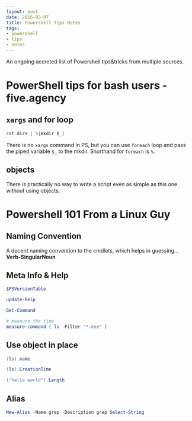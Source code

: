 ```yaml
---
layout: post
date: 2016-03-07
title: Powershell Tips Notes
tags:
- powershell
- tips
- notes
---
```


An ongoing accreted list of Powershell tips&tricks from multiple sources.


PowerShell tips for bash users - five.agency
============================================

`xargs` and for loop
--------------------

``` powershell
cat dirs | %{mkdir $_}
```


There is no `xargs` command in PS, but you can use `foreach` loop and pass the piped variable `$_` to the mkdir. Shorthand for `foreach` is `%`.

objects
-------
There is practically no way to write a script even as simple as this one without using objects.


Powershell 101 From a Linux Guy
===============================

Naming Convention
-----------------

A decent naming convention to the cmdlets, which helps in guessing... **Verb-SingularNoun**


Meta Info & Help
----------------

```powershell
$PSVersionTable

update-help

Get-Command

# measure the time
measure-command { ls -Filter "*.exe" }
```

Use object in place
-------------------

``` powershell
(ls).name

(ls).CreationTime

("hello world").Length
```

Alias
-----

``` powershell
New-Alias -Name grep -Description grep Select-String
```
